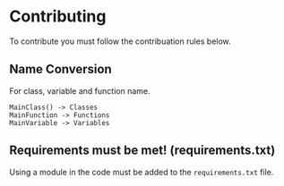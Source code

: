 # Contributing
To contribute you must follow the contribuation rules below.

## Name Conversion
For class, variable and function name.
```
MainClass() -> Classes
MainFunction -> Functions
MainVariable -> Variables
```

## Requirements must be met! (requirements.txt)
Using a module in the code must be added to the `requirements.txt` file.